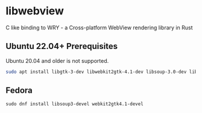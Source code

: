 # libwebview
C like binding to WRY - a Cross-platform WebView rendering library in Rust


## Ubuntu 22.04+ Prerequisites

Ubuntu 20.04 and older is not supported.
```bash
sudo apt install libgtk-3-dev libwebkit2gtk-4.1-dev libsoup-3.0-dev libjavascriptcoregtk-4.1-dev
```

## Fedora
```
sudo dnf install libsoup3-devel webkit2gtk4.1-devel
```